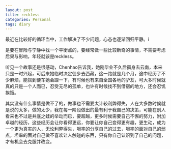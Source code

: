 ```yaml
---
layout: post
title: reckless
categories: Personal
tags: diary
---
```


最近在比较好的循环当中，工作解决了不少问题，心态也逐渐回归平静。i

是要在冒险与宁静中找一个平衡点的，要经常做一些比较新奇的事情，不需要考虑后果与影响，年轻就该是reckless。

听见一个故事还是很感动，Chenhao告诉我，她刚毕业不久后孤身去云南，本来只是一时兴起，可后来她临时决定徒步去西藏，这一路就是几个月，途中经历了不少麻烦，能搭到便车她会蹭一下，有时候也有来自全国各地的驴友，可大多时候就真的只是一个人而已，忍受无尽的孤单，也许有时候找不到借宿的地方，还会忍饥挨饿。

其实没有什么事情是做不了的，做事也不需要太计较利弊得失，人在大多数时候就是说的太多，做的太少，我在每一阶段做出的最有利于我自己的决策，可能在别人看来也不过是井底之蛙的举动而已，要超越，更多时候需要自己不懈的努力，附加卓越的经历，这些经历会让你看得更远，你要让你自己变得更有趣，更生动，成为一个更为真实的人，无论利弊得失，坦率的分享自己的过去，坦率的面对自己的弱点，坦率的面对自己做不喜欢让人触碰的东西，只有你自己认识到了自己的问题，才有机会去克服并改变。
